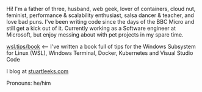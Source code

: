 Hi! I'm a father of three, husband, web geek, lover of containers, cloud nut, feminist, performance & scalability enthusiast, salsa dancer & teacher, and love bad puns. I've been writing code since the days of the BBC Micro and still get a kick out of it. Currently working as a Software engineer at Microsoft, but enjoy messing about with pet projects in my spare time.

[wsl.tips/book](https://wsl.tips/book) <-- I've written a book full of tips for the Windows Subsystem for Linux (WSL), Windows Terminal, Docker, Kubernetes and Visual Studio Code

I blog at [stuartleeks.com](https://stuartleeks.com)

Pronouns: he/him

<!--
**stuartleeks/stuartleeks** is a ✨ _special_ ✨ repository because its `README.md` (this file) appears on your GitHub profile.

### Hi there 👋

Here are some ideas to get you started:

- 🔭 I’m currently working on ...
- 🌱 I’m currently learning ...
- 👯 I’m looking to collaborate on ...
- 🤔 I’m looking for help with ...
- 💬 Ask me about ...
- 📫 How to reach me: ...
- 😄 Pronouns: ...
- ⚡ Fun fact: ...
-->
